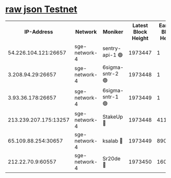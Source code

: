 
[raw json Testnet](https://rpc-check.sget.stavr.tech/sget/rpc-sget-result.json)
=


<table><tr><th>IP-Address</th><th>Network</th><th>Moniker</th><th>Latest Block Height</th><th>Earliest Block Height</th><th>Catching Up</th><th>Tx Index</th><th>Voting Power</th><th>Scan Time</th></tr><tr><td>54.226.104.121:26657</td><td>sge-network-4</td><td>sentry-api-1 🟢</td><td>1973447</td><td>1</td><td>False</td><td>on</td><td>0</td><td>2024-03-12T11:23:28.252969563UTC</td></tr><tr><td>3.208.94.29:26657</td><td>sge-network-4</td><td>6sigma-sntr-2 🟢</td><td>1973448</td><td>1</td><td>False</td><td>on</td><td>0</td><td>2024-03-12T11:23:37.523461803UTC</td></tr><tr><td>3.93.36.178:26657</td><td>sge-network-4</td><td>6sigma-sntr-1 🟢</td><td>1973449</td><td>1</td><td>False</td><td>on</td><td>0</td><td>2024-03-12T11:23:40.145935361UTC</td></tr><tr><td>213.239.207.175:13257</td><td>sge-network-4</td><td>StakeUp 🔴</td><td>1973448</td><td>411001</td><td>False</td><td>off</td><td>100</td><td>2024-03-12T11:23:36.615025583UTC</td></tr><tr><td>65.109.88.254:30657</td><td>sge-network-4</td><td>ksalab 🔴</td><td>1973449</td><td>890001</td><td>False</td><td>off</td><td>3063</td><td>2024-03-12T11:23:42.476304583UTC</td></tr><tr><td>212.22.70.9:60557</td><td>sge-network-4</td><td>Sr20de 🔴</td><td>1973450</td><td>1608978</td><td>False</td><td>on</td><td>104</td><td>2024-03-12T11:23:44.921783284UTC</td></tr></table>
